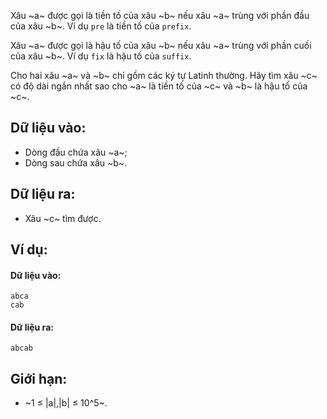 Xâu ~a~ được gọi là tiền tố của xâu ~b~ nếu xâu ~a~ trùng với phần đầu của xâu ~b~. Ví dụ `pre` là tiền tố của `prefix`.

Xâu ~a~ được gọi là hậu tố của xâu ~b~ nếu xâu ~a~ trùng với phần cuối của xâu ~b~. Ví dụ `fix` là hậu tố của `suffix`.

Cho hai xâu ~a~ và ~b~ chỉ gồm các ký tự Latinh thường. Hãy tìm xâu ~c~ có độ dài ngắn nhất sao cho ~a~ là tiền tố của ~c~ và ~b~ là hậu tố của ~c~.

## Dữ liệu vào:
- Dòng đầu chứa xâu ~a~;
- Dòng sau chứa xâu ~b~.

## Dữ liệu ra:
- Xâu ~c~ tìm được.

## Ví dụ:
#### Dữ liệu vào:
```
abca
cab
```

#### Dữ liệu ra:
```
abcab
```

## Giới hạn:
- ~1 ≤ |a|,|b| ≤ 10^5~.